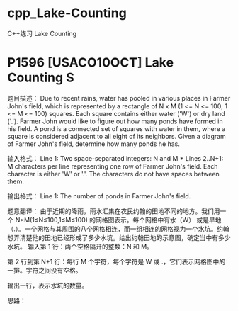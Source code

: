 # cpp_Lake-Counting
C++练习 Lake Counting

# P1596 [USACO10OCT] Lake Counting S

题目描述：
Due to recent rains, water has pooled in various places in Farmer John's field, which is represented by a rectangle of N x M (1 <= N <= 100; 1 <= M <= 100) squares. Each square contains either water ('W') or dry land ('.'). Farmer John would like to figure out how many ponds have formed in his field. A pond is a connected set of squares with water in them, where a square is considered adjacent to all eight of its neighbors. Given a diagram of Farmer John's field, determine how many ponds he has.

输入格式：
Line 1: Two space-separated integers: N and M \* Lines 2..N+1: M characters per line representing one row of Farmer John's field. Each character is either 'W' or '.'. The characters do not have spaces between them.

输出格式：
Line 1: The number of ponds in Farmer John's field.

题意翻译：
由于近期的降雨，雨水汇集在农民约翰的田地不同的地方。我们用一个 N×M(1≤N≤100,1≤M≤100) 的网格图表示。每个网格中有水（W） 或是旱地（.）。一个网格与其周围的八个网格相连，而一组相连的网格视为一个水坑。约翰想弄清楚他的田地已经形成了多少水坑。给出约翰田地的示意图，确定当中有多少水坑。
输入第 1 行：两个空格隔开的整数：N 和 M。

第 2 行到第 N+1 行：每行 M 个字符，每个字符是 W 或 .，它们表示网格图中的一排。字符之间没有空格。

输出一行，表示水坑的数量。

思路：
